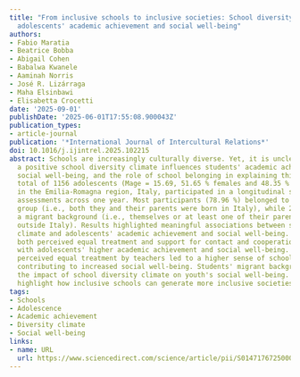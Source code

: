 ```yaml
---
title: "From inclusive schools to inclusive societies: School diversity climate and
  adolescents' academic achievement and social well-being"
authors:
- Fabio Maratia
- Beatrice Bobba
- Abigail Cohen
- Babalwa Kwanele
- Aaminah Norris
- José R. Lizárraga
- Maha Elsinbawi
- Elisabetta Crocetti
date: '2025-09-01'
publishDate: '2025-06-01T17:55:08.900043Z'
publication_types:
- article-journal
publication: '*International Journal of Intercultural Relations*'
doi: 10.1016/j.ijintrel.2025.102215
abstract: Schools are increasingly culturally diverse. Yet, it is unclear whether
  a positive school diversity climate influences students' academic achievement and
  social well-being, and the role of school belonging in explaining this effect. A
  total of 1156 adolescents (Mage = 15.69, 51.65 % females and 48.35 % males) residents
  in the Emilia-Romagna region, Italy, participated in a longitudinal study with four
  assessments across one year. Most participants (78.96 %) belonged to the majority
  group (i.e., both they and their parents were born in Italy), while 21.04 % had
  a migrant background (i.e., themselves or at least one of their parents was born
  outside Italy). Results highlighted meaningful associations between school diversity
  climate and adolescents' academic achievement and social well-being. Concurrently,
  both perceived equal treatment and support for contact and cooperation were associated
  with adolescents' higher academic achievement and social well-being. Longitudinally,
  perceived equal treatment by teachers led to a higher sense of school belonging,
  contributing to increased social well-being. Students' migrant background moderated
  the impact of school diversity climate on youth's social well-being. Overall, findings
  highlight how inclusive schools can generate more inclusive societies.
tags:
- Schools
- Adolescence
- Academic achievement
- Diversity climate
- Social well-being
links:
- name: URL
  url: https://www.sciencedirect.com/science/article/pii/S0147176725000781
---
```

